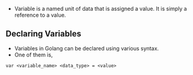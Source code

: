 * Variable is a named unit of data that is assigned a value. It is simply a reference to a value.

## Declaring Variables ##

* Variables in Golang can be declared using various syntax.
* One of them is,

```
var <variable_name> <data_type> = <value>
```

